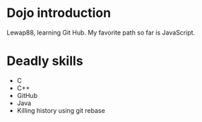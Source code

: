# Dojo introduction
Lewap88, learning Git Hub. My favorite path so far is JavaScript.

# Deadly skills
* C
* C++
* GitHub
* Java
* Killing history using git rebase